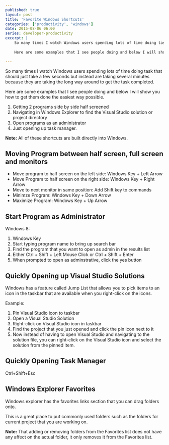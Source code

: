 ```yaml
---
published: true
layout: post
title: 'Favorite Windows Shortcuts'
categories: ['productivity', 'windows']
date: 2015-08-06 06:00
series: developer-productivity
excerpt: |
    So many times I watch Windows users spending lots of time doing task that should just take a few seconds but instead are taking several minutes because they are taking the long way around to get the task completed.  
    
    Here are some examples that I see people doing and below I will show you how to get them done the easiest way possible.

---
```




So many times I watch Windows users spending lots of time doing task that should just take a few seconds but instead are taking several minutes because they are taking the long way around to get the task completed.  

Here are some examples that I see people doing and below I will show you how to get them done the easiest way possible.
 
1. Getting 2 programs side by side half screened
1. Navigating in Windows Explorer to find the Visual Studio solution or project directory 
1. Open programs as an administrator 
1. Just opening up task manager.  

   
**Note:**  All of these shortcuts are built directly into Windows. 


## Moving Program between half screen, full screen and monitors

* Move program to half screen on the left side: Windows Key + Left Arrow
* Move Program to half screen on the right side: Windows Key + Right Arrow
* Move to next monitor in same position: Add Shift key to commands
* Minimze Program: Windows Key + Down Arrow
* Maximize Program: Windows Key + Up Arrow

## Start Program as Administrator

Windows 8: 

1. Windows Key
1. Start typing program name to bring up search bar
1. Find the program that you want to open as admin in the results list
1. Either Ctrl + Shift + Left Mouse Click or Ctrl + Shift + Enter
1. When prompted to open as adminstrative, click the yes button

## Quickly Opening up Visual Studio Solutions

Windows has a feature called Jump List that allows you to pick items to an icon in the taskbar that are available when you right-click on the icons. 

Example: 

1. Pin Visual Studio icon to taskbar
1. Open a Visual Studio Solution
1. Right-click on Visual Studio icon in taskbar
1. Find the project that you just opened and click the pin icon next to it
1. Now instead of having to open Visual Studio and navigating to the solution file, you can right-click on the Visual Studio icon and select the solution from the pinned item.

## Quickly Opening Task Manager
 
 Ctrl+Shift+Esc 
 
 
## Windows Explorer Favorites
 
 Windows explorer has the favorites links section that you can drag folders onto.
 
 This is a great place to put commonly used folders such as the folders for current project that you are working on.
   
 **Note:** That adding or removing folders from the Favorites list does not have any affect on the actual folder, it only removes it from the Favorites list.
 
 
 
 
 